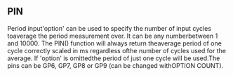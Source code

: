 ## PIN

Period input'option' can be used to specify the number of input cycles toaverage the period measurement over. It can be any numberbetween 1 and 10000. The PIN() function will always return theaverage period of one cycle correctly scaled in ms regardless ofthe number of cycles used for the average. If 'option' is omittedthe period of just one cycle will be used.The pins can be GP6, GP7, GP8 or GP9 (can be changed withOPTION COUNT).